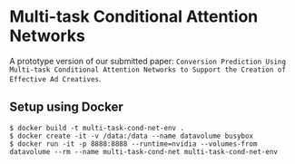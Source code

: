 # Multi-task Conditional Attention Networks

A prototype version of our submitted paper: `Conversion Prediction Using Multi-task Conditional Attention Networks to Support the Creation of Effective Ad Creatives`.

## Setup using Docker

```shell
$ docker build -t multi-task-cond-net-env .
$ docker create -it -v /data:/data --name datavolume busybox
$ docker run -it -p 8888:8888 --runtime=nvidia --volumes-from datavolume --rm --name multi-task-cond-net multi-task-cond-net-env
```
